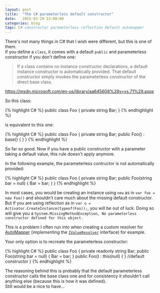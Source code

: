 ```yaml
---
layout: post
title:  "The C# parameterless default constructor"
date:   2015-03-29 22:00:00
categories: blog
tags: C# constructor parameterless reflection default automapper
---
```


There's not many things in C# that I wish were different, but this is one of them.  
If you define a `class`, it comes with a default `public` and parameterless constructor if you don't define one:

> If a class contains no instance constructor declarations, a default instance constructor is automatically provided.
> That default constructor simply invokes the parameterless constructor of the direct base class.

<https://msdn.microsoft.com/en-us/library/aa645608%28v=vs.71%29.aspx>

So this class:

{% highlight C# %}
public class Foo
{
    private string Bar;
}
{% endhighlight %}

is equivalent to this one:

{% highlight C# %}
public class Foo
{
    private string Bar;
    public Foo() : base() { }
}
{% endhighlight %}

So far so good. Now if you have a public constructor with a parameter taking a default value, this rule doesn't apply anymore.  

In the following example, the parameterless contructor is not automatically provided:

{% highlight C# %}
public class Foo
{
    private string Bar;
    public Foo(string bar = null)
    {
        Bar = bar;
    }
}
{% endhighlight %}

In most cases, you would be creating an instance using `new` as in `var foo = new Foo()` and shouldn't care much about the missing default constructor.  
But if you are using reflection as in `var o = Activator.CreateInstance(typeof(Foo));`, you will be out of luck. Doing so will give you a `System.MissingMethodException, No parameterless constructor defined for this object.`

This is a problem I often run into when creating a custom resolver for [AutoMapper] (implementing the [`IValueResolver`] interface) for example. 

Your only option is to recreate the parameterless constructor:

{% highlight C# %}
public class Foo
{
    private readonly string Bar;
    public Foo(string bar = null)
    {
        Bar = bar;
    }
    public Foo() : this(null) { } //default constructor
}
{% endhighlight %}

The reasoning behind this is probably that the default parameterless constructor calls the base class one and for consistency it shouldn't call anything else (because this is how it was defined).  
Still would be a nice to have...


[AutoMapper]: http://automapper.org/
[`IValueResolver`]: https://github.com/AutoMapper/AutoMapper/wiki/Custom-value-resolvers